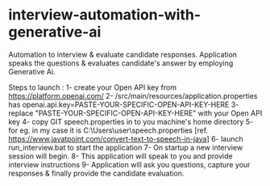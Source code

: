 # interview-automation-with-generative-ai
Automation to interview &amp; evaluate candidate responses. 
Application speaks the questions &amp; evaluates candidate's answer by employing Generative Ai.

Steps to launch :
1- create your Open API key from https://platform.openai.com/
2- /src/main/resources/application.properties has    openai.api.key=PASTE-YOUR-SPECIFIC-OPEN-API-KEY-HERE
3- replace "PASTE-YOUR-SPECIFIC-OPEN-API-KEY-HERE" with your Open API key
4- copy GIT speech.properties in to you machine's home directory 
5- for eg. in my case it is C:\Users\user\speech.properties  [ref. https://www.javatpoint.com/convert-text-to-speech-in-java]
6- launch  run_interview.bat   to start the application
7- On startup a new interview session will begin.
8- This application will speak to you and provide interview instructions
9- Application will ask you questions, capture your responses & finally provide the candidate evaluation.
